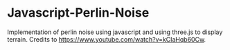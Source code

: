 # Javascript-Perlin-Noise

Implementation of perlin noise using javascript and using three.js to display terrain. Credits to https://www.youtube.com/watch?v=kCIaHqb60Cw.
